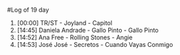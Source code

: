 #Log of 19 day

1. [00:00] TR/ST - Joyland - Capitol
1. [14:45] Daniela Andrade - Gallo Pinto - Gallo Pinto
1. [14:52] Ana Free - Rolling Stones - Angie
1. [14:53] José José - Secretos - Cuando Vayas Conmigo
